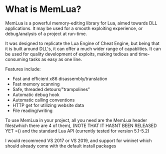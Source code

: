 # What is MemLua?
MemLua is a powerful memory-editing library for Lua, aimed towards DLL applications.
It may be used for a smooth exploiting experience, or debug/analysis of a project at run-time.

It was designed to replicate the Lua Engine of Cheat Engine, but being
that it is built around DLL's, it can offer a much wider range of capablities.
It can be used for quality development of exploits,
making tedious and time-consuming tasks as easy as one line.

Features include:
- Fast and efficient x86 disassembly/translation
- Fast memory scanning
- Safe, threaded detours/"trampolines"
- Automatic debug hook
- Automatic calling conventions
- HTTP get for utilizing website data
- File reading/writing

To use MemLua in your project, all you need are the
MemLua header files(which there are 4 of them),
(NOTE THAT IT HASNT BEEN RELEASED YET =()
and the standard Lua API (currently tested for version 5.1-5.2)

I would recommend VS 2017 or VS 2019,
and support for wininet which should already come
with the default install packages

